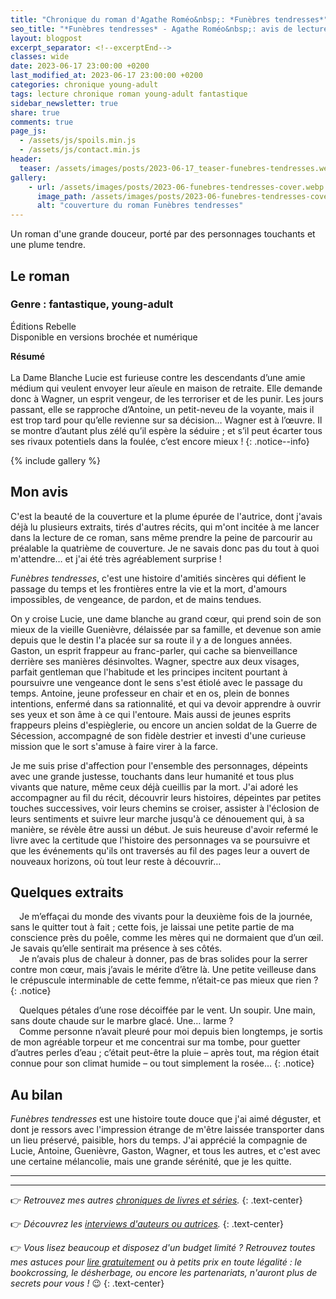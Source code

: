 ```yaml
---
title: "Chronique du roman d'Agathe Roméo&nbsp;: *Funèbres tendresses*"
seo_title: "*Funèbres tendresses* - Agathe Roméo&nbsp;: avis de lecture"
layout: blogpost
excerpt_separator: <!--excerptEnd-->
classes: wide
date: 2023-06-17 23:00:00 +0200
last_modified_at: 2023-06-17 23:00:00 +0200
categories: chronique young-adult
tags: lecture chronique roman young-adult fantastique
sidebar_newsletter: true
share: true
comments: true
page_js:
  - /assets/js/spoils.min.js
  - /assets/js/contact.min.js
header:
  teaser: /assets/images/posts/2023-06-17_teaser-funebres-tendresses.webp
gallery:
    - url: /assets/images/posts/2023-06-funebres-tendresses-cover.webp
      image_path: /assets/images/posts/2023-06-funebres-tendresses-cover.webp
      alt: "couverture du roman Funèbres tendresses"
---
```


Un roman d'une grande douceur, porté par des personnages touchants et une plume tendre.
<!--excerptEnd-->


## Le roman

### Genre&nbsp;: fantastique, young-adult

Éditions Rebelle<br />
Disponible en versions brochée et numérique

**Résumé**<br /><br />
La Dame Blanche Lucie est furieuse contre les descendants d’une amie médium qui veulent envoyer leur aïeule en maison de retraite. Elle demande donc à Wagner, un esprit vengeur, de les terroriser et de les punir. Les jours passant, elle se rapproche d’Antoine, un petit-neveu de la voyante, mais il est trop tard pour qu’elle revienne sur sa décision&hellip; Wagner est à l’œuvre. Il se montre d’autant plus zélé qu’il espère la séduire&nbsp;; et s’il peut écarter tous ses rivaux potentiels dans la foulée, c’est encore mieux&nbsp;!
{: .notice--info}

{% include gallery %}



## Mon avis

C'est la beauté de la couverture et la plume épurée de l'autrice, dont j'avais déjà lu plusieurs extraits, tirés d'autres récits, qui m'ont incitée à me lancer dans la lecture de ce roman, sans même prendre la peine de parcourir au préalable la quatrième de couverture. Je ne savais donc pas du tout à quoi m'attendre&hellip; et j'ai été très agréablement surprise&nbsp;!

*Funèbres tendresses*, c'est une histoire d'amitiés sincères qui défient le passage du temps et les frontières entre la vie et la mort, d'amours impossibles, de vengeance, de pardon, et de mains tendues.

On y croise Lucie, une dame blanche au grand c&oelig;ur, qui prend soin de son mieux de la vieille Guenièvre, délaissée par sa famille, et devenue son amie depuis que le destin l'a placée sur sa route il y a de longues années. Gaston, un esprit frappeur au franc-parler, qui cache sa bienveillance derrière ses manières désinvoltes. Wagner, spectre aux deux visages, parfait gentleman que l'habitude et les principes incitent pourtant à poursuivre une vengeance dont le sens s'est étiolé avec le passage du temps. Antoine, jeune professeur en chair et en os, plein de bonnes intentions, enfermé dans sa rationnalité, et qui va devoir apprendre à ouvrir ses yeux et son âme à ce qui l'entoure. Mais aussi de jeunes esprits frappeurs pleins d'espièglerie, ou encore un ancien soldat de la Guerre de Sécession, accompagné de son fidèle destrier et investi d'une curieuse mission que le sort s'amuse à faire virer à la farce.

Je me suis prise d'affection pour l'ensemble des personnages, dépeints avec une grande justesse, touchants dans leur humanité et tous plus vivants que nature, même ceux déjà cueillis par la mort. J'ai adoré les accompagner au fil du récit, découvrir leurs histoires, dépeintes par petites touches successives, voir leurs chemins se croiser, assister à l'éclosion de leurs sentiments et suivre leur marche jusqu'à ce dénouement qui, à sa manière, se révèle être aussi un début. Je suis heureuse d'avoir refermé le livre avec la certitude que l'histoire des personnages va se poursuivre et que les événements qu'ils ont traversés au fil des pages leur a ouvert de nouveaux horizons, où tout leur reste à découvrir&hellip;



## Quelques extraits

<span style="margin-left: 1em;"></span>Je m’effaçai du monde des vivants pour la deuxième fois de la journée, sans le quitter tout à fait&nbsp;; cette fois, je laissai une petite partie de ma conscience près du poêle, comme les mères qui ne dormaient que d’un œil. Je savais qu’elle sentirait ma présence à ses côtés.<br />
<span style="margin-left: 1em;"></span>Je n’avais plus de chaleur à donner, pas de bras solides pour la serrer contre mon cœur, mais j’avais le mérite d’être là. Une petite veilleuse dans le crépuscule interminable de cette femme, n’était-ce pas mieux que rien&nbsp;?
{: .notice}

<span style="margin-left: 1em;"></span>Quelques pétales d’une rose décoiffée par le vent. Un soupir. Une main, sans doute chaude sur le marbre glacé. Une&hellip; larme&nbsp;?<br />
<span style="margin-left: 1em;"></span>Comme personne n’avait pleuré pour moi depuis bien longtemps, je sortis de mon agréable torpeur et me concentrai sur ma tombe, pour guetter d’autres perles d’eau&nbsp;; c’était peut-être la pluie – après tout, ma région était connue pour son climat humide – ou tout simplement la rosée&hellip; 
{: .notice}



## Au bilan

*Funèbres tendresses* est une histoire toute douce que j'ai aimé déguster, et dont je ressors avec l'impression étrange de m'être laissée transporter dans un lieu préservé, paisible, hors du temps. J'ai apprécié la compagnie de Lucie, Antoine, Guenièvre, Gaston, Wagner, et tous les autres, et c'est avec une certaine mélancolie, mais une grande sérénité, que je les quitte.

---
---
👉 *Retrouvez mes autres [chroniques de livres et séries](/blog/tags#chronique).*
{: .text-center}

👉 *Découvrez les [interviews d'auteurs ou autrices](/blog/tags#interview).*
{: .text-center}

👉 *Vous lisez beaucoup et disposez d'un budget limité&nbsp;? Retrouvez toutes mes astuces pour [lire gratuitement](/lecture/2022/08/22/lire-gratuitement.html) ou à petits prix en toute légalité&nbsp;: le bookcrossing, le désherbage, ou encore les partenariats, n'auront plus de secrets pour vous&nbsp;!* 😉
{: .text-center}